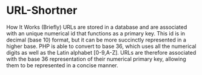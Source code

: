 # URL-Shortner
How It Works (Briefly) URLs are stored in a database and are associated with an unique numerical id that functions as a primary key. This id is in decimal (base 10) format, but it can be more succinctly represented in a higher base. PHP is able to convert to base 36, which uses all the numerical digits as well as the Latin alphabet [0-9,A-Z].  URLs are therefore associated with the base 36 representation of their numerical primary key, allowing them to be represented in a concise manner.
